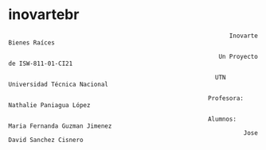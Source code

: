 # inovartebr
                                                                  Inovarte Bienes Raíces

                                                               Un Proyecto de ISW-811-01-CI21 

                                                              UTN Universidad Técnica Nacional

                                                            Profesora:  Nathalie Paniagua López

                                                            Alumnos:  Maria Fernanda Guzman Jimenez
                                                                      Jose David Sanchez Cisnero
